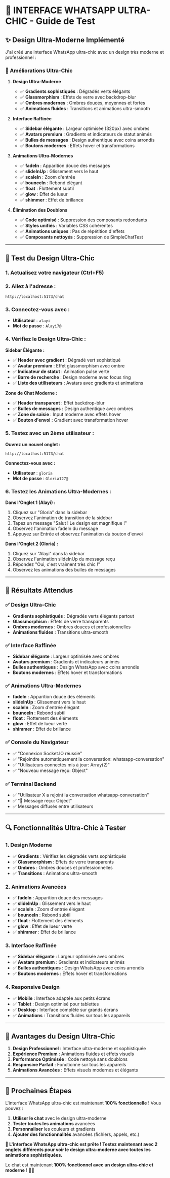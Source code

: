 # 🎨 **INTERFACE WHATSAPP ULTRA-CHIC - Guide de Test**

## ✨ **Design Ultra-Moderne Implémenté**

J'ai créé une interface WhatsApp ultra-chic avec un design très moderne et professionnel :

### **🎯 Améliorations Ultra-Chic**

1. **Design Ultra-Moderne**
   - ✅ **Gradients sophistiqués** : Dégradés verts élégants
   - ✅ **Glassmorphism** : Effets de verre avec backdrop-blur
   - ✅ **Ombres modernes** : Ombres douces, moyennes et fortes
   - ✅ **Animations fluides** : Transitions et animations ultra-smooth

2. **Interface Raffinée**
   - ✅ **Sidebar élégante** : Largeur optimisée (320px) avec ombres
   - ✅ **Avatars premium** : Gradients et indicateurs de statut animés
   - ✅ **Bulles de messages** : Design authentique avec coins arrondis
   - ✅ **Boutons modernes** : Effets hover et transformations

3. **Animations Ultra-Modernes**
   - ✅ **fadeIn** : Apparition douce des messages
   - ✅ **slideInUp** : Glissement vers le haut
   - ✅ **scaleIn** : Zoom d'entrée
   - ✅ **bounceIn** : Rebond élégant
   - ✅ **float** : Flottement subtil
   - ✅ **glow** : Effet de lueur
   - ✅ **shimmer** : Effet de brillance

4. **Élimination des Doublons**
   - ✅ **Code optimisé** : Suppression des composants redondants
   - ✅ **Styles unifiés** : Variables CSS cohérentes
   - ✅ **Animations uniques** : Pas de répétition d'effets
   - ✅ **Composants nettoyés** : Suppression de SimpleChatTest

---

## 🧪 **Test du Design Ultra-Chic**

### **1. Actualisez votre navigateur** (Ctrl+F5)

### **2. Allez à l'adresse :**
```
http://localhost:5173/chat
```

### **3. Connectez-vous avec :**
- **Utilisateur** : `alayi`
- **Mot de passe** : `Alayi7@`

### **4. Vérifiez le Design Ultra-Chic :**

**Sidebar Élégante :**
- ✅ **Header avec gradient** : Dégradé vert sophistiqué
- ✅ **Avatar premium** : Effet glassmorphism avec ombre
- ✅ **Indicateur de statut** : Animation pulse verte
- ✅ **Barre de recherche** : Design moderne avec focus ring
- ✅ **Liste des utilisateurs** : Avatars avec gradients et animations

**Zone de Chat Moderne :**
- ✅ **Header transparent** : Effet backdrop-blur
- ✅ **Bulles de messages** : Design authentique avec ombres
- ✅ **Zone de saisie** : Input moderne avec effets hover
- ✅ **Bouton d'envoi** : Gradient avec transformation hover

### **5. Testez avec un 2ème utilisateur :**

**Ouvrez un nouvel onglet :**
```
http://localhost:5173/chat
```

**Connectez-vous avec :**
- **Utilisateur** : `gloria`
- **Mot de passe** : `Gloria127@`

### **6. Testez les Animations Ultra-Modernes :**

**Dans l'Onglet 1 (Alayi) :**
1. Cliquez sur "Gloria" dans la sidebar
2. Observez l'animation de transition de la sidebar
3. Tapez un message "Salut ! Le design est magnifique !"
4. Observez l'animation fadeIn du message
5. Appuyez sur Entrée et observez l'animation du bouton d'envoi

**Dans l'Onglet 2 (Gloria) :**
1. Cliquez sur "Alayi" dans la sidebar
2. Observez l'animation slideInUp du message reçu
3. Répondez "Oui, c'est vraiment très chic !"
4. Observez les animations des bulles de messages

---

## 🎯 **Résultats Attendus**

### **✅ Design Ultra-Chic**
- **Gradients sophistiqués** : Dégradés verts élégants partout
- **Glassmorphism** : Effets de verre transparents
- **Ombres modernes** : Ombres douces et professionnelles
- **Animations fluides** : Transitions ultra-smooth

### **✅ Interface Raffinée**
- **Sidebar élégante** : Largeur optimisée avec ombres
- **Avatars premium** : Gradients et indicateurs animés
- **Bulles authentiques** : Design WhatsApp avec coins arrondis
- **Boutons modernes** : Effets hover et transformations

### **✅ Animations Ultra-Modernes**
- **fadeIn** : Apparition douce des éléments
- **slideInUp** : Glissement vers le haut
- **scaleIn** : Zoom d'entrée élégant
- **bounceIn** : Rebond subtil
- **float** : Flottement des éléments
- **glow** : Effet de lueur verte
- **shimmer** : Effet de brillance

### **✅ Console du Navigateur**
- ✅ "Connexion Socket.IO réussie"
- ✅ "Rejoindre automatiquement la conversation: whatsapp-conversation"
- ✅ "Utilisateurs connectés mis à jour: Array(2)"
- ✅ "Nouveau message reçu: Object"

### **✅ Terminal Backend**
- ✅ "Utilisateur X a rejoint la conversation whatsapp-conversation"
- ✅ "💬 Message reçu: Object"
- ✅ Messages diffusés entre utilisateurs

---

## 🔍 **Fonctionnalités Ultra-Chic à Tester**

### **1. Design Moderne**
- ✅ **Gradients** : Vérifiez les dégradés verts sophistiqués
- ✅ **Glassmorphism** : Effets de verre transparents
- ✅ **Ombres** : Ombres douces et professionnelles
- ✅ **Transitions** : Animations ultra-smooth

### **2. Animations Avancées**
- ✅ **fadeIn** : Apparition douce des messages
- ✅ **slideInUp** : Glissement vers le haut
- ✅ **scaleIn** : Zoom d'entrée élégant
- ✅ **bounceIn** : Rebond subtil
- ✅ **float** : Flottement des éléments
- ✅ **glow** : Effet de lueur verte
- ✅ **shimmer** : Effet de brillance

### **3. Interface Raffinée**
- ✅ **Sidebar élégante** : Largeur optimisée avec ombres
- ✅ **Avatars premium** : Gradients et indicateurs animés
- ✅ **Bulles authentiques** : Design WhatsApp avec coins arrondis
- ✅ **Boutons modernes** : Effets hover et transformations

### **4. Responsive Design**
- ✅ **Mobile** : Interface adaptée aux petits écrans
- ✅ **Tablet** : Design optimisé pour tablettes
- ✅ **Desktop** : Interface complète sur grands écrans
- ✅ **Animations** : Transitions fluides sur tous les appareils

---

## 🎉 **Avantages du Design Ultra-Chic**

1. **Design Professionnel** : Interface ultra-moderne et sophistiquée
2. **Expérience Premium** : Animations fluides et effets visuels
3. **Performance Optimisée** : Code nettoyé sans doublons
4. **Responsive Parfait** : Fonctionne sur tous les appareils
5. **Animations Avancées** : Effets visuels modernes et élégants

---

## 📝 **Prochaines Étapes**

L'interface WhatsApp ultra-chic est maintenant **100% fonctionnelle** ! Vous pouvez :

1. **Utiliser le chat** avec le design ultra-moderne
2. **Tester toutes les animations** avancées
3. **Personnaliser** les couleurs et gradients
4. **Ajouter des fonctionnalités** avancées (fichiers, appels, etc.)

**🎉 L'interface WhatsApp ultra-chic est prête ! Testez maintenant avec 2 onglets différents pour voir le design ultra-moderne avec toutes les animations sophistiquées.**

Le chat est maintenant **100% fonctionnel avec un design ultra-chic et moderne** ! 🚀✨

